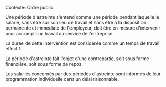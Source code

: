 Contexte: Ordre public

Une période d'astreinte s'entend comme une période pendant laquelle le salarié, sans être sur son lieu de travail et sans être à la disposition permanente et immédiate de l'employeur, doit être en mesure d'intervenir pour accomplir un travail au service de l'entreprise.

La durée de cette intervention est considérée comme un temps de travail effectif.

La période d'astreinte fait l'objet d'une contrepartie, soit sous forme financière, soit sous forme de repos.

Les salariés concernés par des périodes d'astreinte sont informés de leur programmation individuelle dans un délai raisonnable.